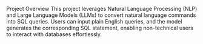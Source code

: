 Project Overview
This project leverages Natural Language Processing (NLP) and Large Language Models (LLMs) to convert natural language commands into SQL queries. Users can input plain English queries, and the model generates the corresponding SQL statement, enabling non-technical users to interact with databases effortlessly.
